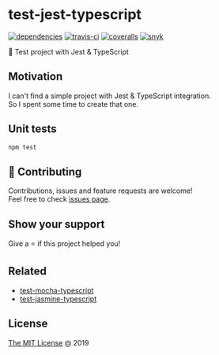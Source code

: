 # test-jest-typescript

[![dependencies](https://david-dm.org/piecioshka/test-jest-typescript.svg)](https://github.com/piecioshka/test-jest-typescript)
[![travis-ci](https://api.travis-ci.org/piecioshka/test-jest-typescript.svg?branch=master)](https://travis-ci.org/piecioshka/test-jest-typescript)
[![coveralls](https://coveralls.io/repos/github/piecioshka/test-jest-typescript/badge.svg?branch=master)](https://coveralls.io/github/piecioshka/test-jest-typescript?branch=master)
[![snyk](https://snyk.io/test/github/piecioshka/test-jest-typescript/badge.svg?targetFile=package.json)](https://snyk.io/test/github/piecioshka/test-jest-typescript?targetFile=package.json)

📒 Test project with Jest & TypeScript

## Motivation

I can't find a simple project with Jest & TypeScript integration.<br/>
So I spent some time to create that one.

## Unit tests

```bash
npm test
```

## 🤝 Contributing

Contributions, issues and feature requests are welcome!<br/>
Feel free to check [issues page](https://github.com/piecioshka/test-jest-typescript/issues/).

## Show your support

Give a ⭐️ if this project helped you!

## Related

* [test-mocha-typescript](https://github.com/piecioshka/test-mocha-typescript)
* [test-jasmine-typescript](https://github.com/piecioshka/test-jasmine-typescript)

## License

[The MIT License](http://piecioshka.mit-license.org) @ 2019
